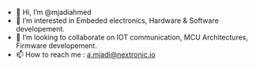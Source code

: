 - 👋 Hi, I’m @mjadiahmed
- 👀 I’m interested in Embeded electronics, Hardware & Software developement. <!--- - 🌱 I’m currently learning ... --->
- 💞️ I’m looking to collaborate on IOT communication, MCU Architectures, Firmware developement.
- 📫 How to reach me : a.mjadi@nextronic.io


<!---
mjadiahmed/mjadiahmed is a ✨ special ✨ repository because its `README.md` (this file) appears on your GitHub profile.
You can click the Preview link to take a look at your changes.
--->
